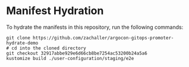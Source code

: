 # Manifest Hydration

To hydrate the manifests in this repository, run the following commands:

```shell
git clone https://github.com/zachaller/argocon-gitops-promoter-hydrate-demo
# cd into the cloned directory
git checkout 32917abbe929e6d66cb8be7254ac53200b24a5a6
kustomize build ./user-configuration/staging/e2e
```

